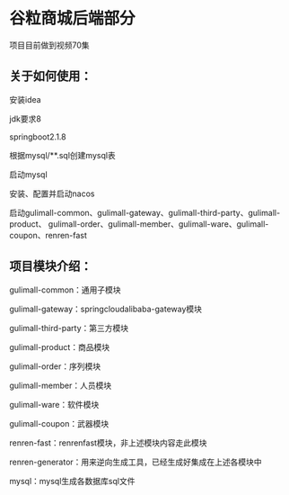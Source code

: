 # 谷粒商城后端部分  
项目目前做到视频70集

## 关于如何使用：
安装idea

jdk要求8

springboot2.1.8

根据mysql/**.sql创建mysql表

启动mysql

安装、配置并启动nacos

启动gulimall-common、gulimall-gateway、gulimall-third-party、gulimall-product、
gulimall-order、gulimall-member、gulimall-ware、gulimall-coupon、renren-fast

## 项目模块介绍：
gulimall-common：通用子模块

gulimall-gateway：springcloudalibaba-gateway模块

gulimall-third-party：第三方模块

gulimall-product：商品模块

gulimall-order：序列模块

gulimall-member：人员模块

gulimall-ware：软件模块

gulimall-coupon：武器模块

renren-fast：renrenfast模块，非上述模块内容走此模块

renren-generator：用来逆向生成工具，已经生成好集成在上述各模块中

mysql：mysql生成各数据库sql文件
